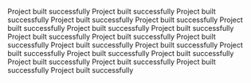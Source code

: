 Project built successfully
Project built successfully
Project built successfully
Project built successfully
Project built successfully
Project built successfully
Project built successfully
Project built successfully
Project built successfully
Project built successfully
Project built successfully
Project built successfully
Project built successfully
Project built successfully
Project built successfully
Project built successfully
Project built successfully
Project built successfully
Project built successfully
Project built successfully
